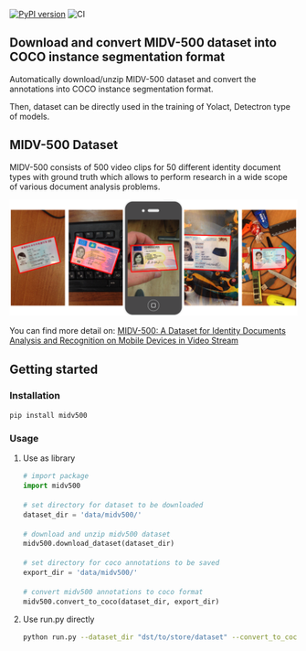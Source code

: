 [![PyPI version](https://badge.fury.io/py/midv500.svg)](https://badge.fury.io/py/midv500)
![CI](https://github.com/fcakyon/midv500/workflows/CI/badge.svg)

## Download and convert MIDV-500 dataset into COCO instance segmentation format

Automatically download/unzip MIDV-500 dataset and convert the annotations into COCO instance segmentation format.

Then, dataset can be directly used in the training of Yolact, Detectron type of models.

## MIDV-500 Dataset

MIDV-500 consists of 500 video clips for 50 different identity document types with ground truth which allows to perform research in a wide scope of various document analysis problems.

<img width="1000" alt="teaser" src="./figures/midv500.png">

You can find more detail on: [MIDV-500: A Dataset for Identity Documents Analysis and Recognition on Mobile Devices in Video Stream](https://arxiv.org/abs/1807.05786)

## Getting started

### Installation

```console
pip install midv500
```

### Usage

1. Use as library

   ```python
   # import package
   import midv500

   # set directory for dataset to be downloaded
   dataset_dir = 'data/midv500/'

   # download and unzip midv500 dataset
   midv500.download_dataset(dataset_dir)

   # set directory for coco annotations to be saved
   export_dir = 'data/midv500/'

   # convert midv500 annotations to coco format
   midv500.convert_to_coco(dataset_dir, export_dir)
   ```

2. Use run.py directly
   ```sh
   python run.py --dataset_dir "dst/to/store/dataset" --convert_to_coco
   ```
